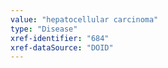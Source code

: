```yaml
---
value: "hepatocellular carcinoma"
type: "Disease"
xref-identifier: "684"
xref-dataSource: "DOID"
---
```

